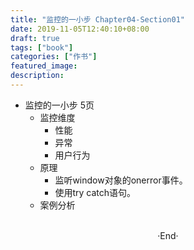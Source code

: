 ```yaml
---
title: "监控的一小步 Chapter04-Section01"
date: 2019-11-05T12:40:10+08:00
draft: true
tags: ["book"]
categories: ["作书"]
featured_image: 
description: 
---
```


- 监控的一小步 5页
  - 监控维度
    - 性能
    - 异常
    - 用户行为
  - 原理
    - 监听window对象的onerror事件。
    - 使用try catch语句。
  - 案例分析

<br>

<center>  ·End·  </center>